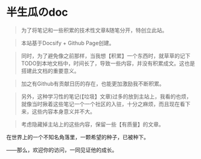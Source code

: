 # 半生瓜のdoc

> 为了将笔记和一些积累的技术性文章&随笔分开，特创立此站。

> 本站基于Docsify + Github Page创建。

> 同时，为了避免像之前那样，当我想【积累】一个东西时，就草草的记下TODO到本地文档中，时间长了，导致一些内容，并没有积累成文。这也是搭建此文档的重要意义。

> 加之有Github有贡献日历的存在，也能更加激励我不断积累。

> 另外，这种学习性的笔记(【垃圾】文章)过多的放到主站上，我看的也烦，就像当时揪着这些笔记一个一个社区的入驻，十分之麻烦，而且现在看下来，这些内容本身意义并不大。

> 考虑隐藏掉主站上的这些内容，保留一些【有质量】的文章。

在世界上的一个不知名角落里，一颗希望的种子，已被种下。

——那么，欢迎你的访问，一同见证他的成长。